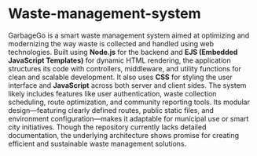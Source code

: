 # Waste-management-system

GarbageGo is a smart waste management system aimed at optimizing and modernizing the way waste is collected and handled using web technologies. Built using **Node.js** for the backend and **EJS (Embedded JavaScript Templates)** for dynamic HTML rendering, the application structures its code with controllers, middleware, and utility functions for clean and scalable development. It also uses **CSS** for styling the user interface and **JavaScript** across both server and client sides. The system likely includes features like user authentication, waste collection scheduling, route optimization, and community reporting tools. Its modular design—featuring clearly defined routes, public static files, and environment configuration—makes it adaptable for municipal use or smart city initiatives. Though the repository currently lacks detailed documentation, the underlying architecture shows promise for creating efficient and sustainable waste management solutions.
